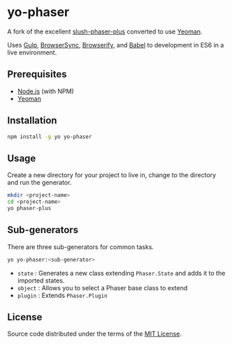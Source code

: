 yo-phaser
===============

A fork of the excellent [slush-phaser-plus](https://github.com/rblopes/slush-phaser-plus) converted to use [Yeoman](http://yeoman.io/).

Uses [Gulp](http://gulpjs.com/), [BrowserSync](http://www.browsersync.io/), [Browserify](http://browserify.org/), and [Babel](https://babeljs.io/) to development in ES6 in a live environment.

Prerequisites
-------------
* [Node.js](http://nodejs.org/) (with NPM)
* [Yeoman](http://yeoman.io/)

Installation
------------
```sh
npm install -g yo yo-phaser
```

Usage
-----
Create a new directory for your project to live in, change to the directory and run the generator.

```sh
mkdir <project-name>
cd <project-name>
yo phaser-plus
```

Sub-generators
--------------
There are three sub-generators for common tasks.

```sh
yo yo-phaser:<sub-generator>
```

* `state`   : Generates a new class extending `Phaser.State` and adds it to the imported states.
* `object`  : Allows you to select a Phaser base class to extend
* `plugin`  : Extends `Phaser.Plugin`

License
-------

Source code distributed under the terms of the [MIT License](LICENSE).
